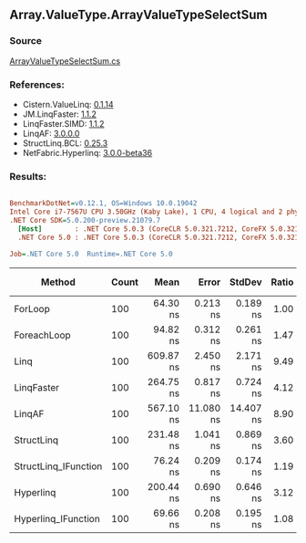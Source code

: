 ﻿## Array.ValueType.ArrayValueTypeSelectSum

### Source
[ArrayValueTypeSelectSum.cs](../LinqBenchmarks/Array/ValueType/ArrayValueTypeSelectSum.cs)

### References:
- Cistern.ValueLinq: [0.1.14](https://www.nuget.org/packages/Cistern.ValueLinq/0.1.14)
- JM.LinqFaster: [1.1.2](https://www.nuget.org/packages/JM.LinqFaster/1.1.2)
- LinqFaster.SIMD: [1.1.2](https://www.nuget.org/packages/LinqFaster.SIMD/1.0.3)
- LinqAF: [3.0.0.0](https://www.nuget.org/packages/LinqAF/3.0.0.0)
- StructLinq.BCL: [0.25.3](https://www.nuget.org/packages/StructLinq.BCL/0.25.3)
- NetFabric.Hyperlinq: [3.0.0-beta36](https://www.nuget.org/packages/NetFabric.Hyperlinq/3.0.0-beta36)

### Results:
``` ini

BenchmarkDotNet=v0.12.1, OS=Windows 10.0.19042
Intel Core i7-7567U CPU 3.50GHz (Kaby Lake), 1 CPU, 4 logical and 2 physical cores
.NET Core SDK=5.0.200-preview.21079.7
  [Host]        : .NET Core 5.0.3 (CoreCLR 5.0.321.7212, CoreFX 5.0.321.7212), X64 RyuJIT
  .NET Core 5.0 : .NET Core 5.0.3 (CoreCLR 5.0.321.7212, CoreFX 5.0.321.7212), X64 RyuJIT

Job=.NET Core 5.0  Runtime=.NET Core 5.0  

```
|               Method | Count |      Mean |     Error |    StdDev | Ratio | RatioSD |  Gen 0 | Gen 1 | Gen 2 | Allocated |
|--------------------- |------ |----------:|----------:|----------:|------:|--------:|-------:|------:|------:|----------:|
|              ForLoop |   100 |  64.30 ns |  0.213 ns |  0.189 ns |  1.00 |    0.00 |      - |     - |     - |         - |
|          ForeachLoop |   100 |  94.82 ns |  0.312 ns |  0.261 ns |  1.47 |    0.01 |      - |     - |     - |         - |
|                 Linq |   100 | 609.87 ns |  2.450 ns |  2.171 ns |  9.49 |    0.04 | 0.0153 |     - |     - |      32 B |
|           LinqFaster |   100 | 264.75 ns |  0.817 ns |  0.724 ns |  4.12 |    0.02 |      - |     - |     - |         - |
|               LinqAF |   100 | 567.10 ns | 11.080 ns | 14.407 ns |  8.90 |    0.21 |      - |     - |     - |         - |
|           StructLinq |   100 | 231.48 ns |  1.041 ns |  0.869 ns |  3.60 |    0.02 | 0.0153 |     - |     - |      32 B |
| StructLinq_IFunction |   100 |  76.24 ns |  0.209 ns |  0.174 ns |  1.19 |    0.00 |      - |     - |     - |         - |
|            Hyperlinq |   100 | 200.44 ns |  0.690 ns |  0.646 ns |  3.12 |    0.01 |      - |     - |     - |         - |
|  Hyperlinq_IFunction |   100 |  69.66 ns |  0.208 ns |  0.195 ns |  1.08 |    0.00 |      - |     - |     - |         - |
